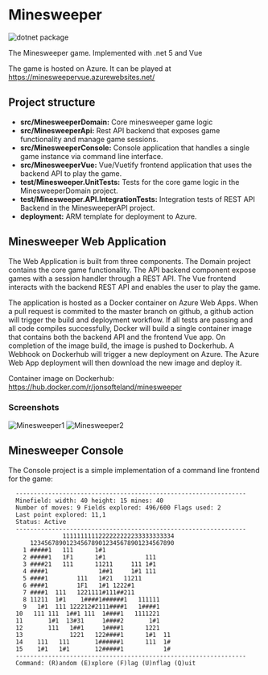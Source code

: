 # Minesweeper

![dotnet package](https://github.com/jonsofte/Minesweeper/workflows/dotnet%20package/badge.svg?branch=master)

The Minesweeper game. Implemented with .net 5 and Vue

The game is hosted on Azure. It can be played at <https://minesweepervue.azurewebsites.net/>

## Project structure

- **src/MinesweeperDomain:** Core minesweeper game logic
- **src/MinesweeperApi:** Rest API backend that exposes game functionality and manage game sessions.
- **src/MinesweeperConsole:** Console application that handles a single game instance via command line interface.
- **src/MinesweeperVue:** Vue/Vuetify frontend application that uses the backend API to play the game.
- **test/Minesweeper.UnitTests:** Tests for the core game logic in the MinesweeperDomain project.
- **test/Minesweeper.API.IntegrationTests:** Integration tests of REST API Backend in the MinesweeperAPI project.
- **deployment:** ARM template for deployment to Azure.

## Minesweeper Web Application

The Web Application is built from three components. The Domain project contains the core game functionality. The API backend component expose games with a session handler through a REST API. The Vue frontend interacts with the backend REST API and enables the user to play the game.

The application is hosted as a Docker container on Azure Web Apps. When a pull request is commited to the master branch on github, a github action will trigger the build and deployment workflow. If all tests are passing and all code compiles successfully, Docker will build a single container image that contains both the backend API and the frontend Vue app. On completion of the image build, the image is pushed to Dockerhub. A Webhook on Dockerhub will trigger a new deployment on Azure. The Azure Web App deployment will then download the new image and deploy it.

Container image on Dockerhub: <https://hub.docker.com/r/jonsofteland/minesweeper>

### Screenshots

![Minesweeper1](https://user-images.githubusercontent.com/24587666/119646565-99e33500-be1f-11eb-9819-bf294a675222.jpg)
![Minesweeper2](https://user-images.githubusercontent.com/24587666/119646569-9a7bcb80-be1f-11eb-859b-eb9e68d6cc99.jpg)

## Minesweeper Console

The Console project is a simple implementation of a command line frontend for the game:

      ----------------------------------------------------------------
      Minefield: width: 40 height: 15 mines: 40
      Number of moves: 9 Fields explored: 496/600 Flags used: 2
      Last point explored: 11,1
      Status: Active
      ----------------------------------------------------------------
                   1111111111222222222233333333334
          1234567890123456789012345678901234567890
        1 #####1   111      1#1
        2 #####1   1F1      1#1           111
        3 ####21   111      11211     111 1#1
        4 ####1              1##1     1#1 111
        5 ####1        111   1#21   11211
        6 ####1        1F1   1#1 1222#1
        7 ####1  111   1221111#111##211
        8 11211  1#1    1####1######1   111111
        9   1#1  111 122212#2111####1   1####1
      10   111 111  1##1 111  1####1   1111221
      11       1#1  13#31     1####2       1#1
      12       111   1##1     1####1      1221
      13             1221   122####1      1#1  11
      14    111   111       1######1      111  1#
      15    1#1   1#1       12#####1           1#
      ----------------------------------------------------------------
      Command: (R)andom (E)xplore (F)lag (U)nflag (Q)uit
